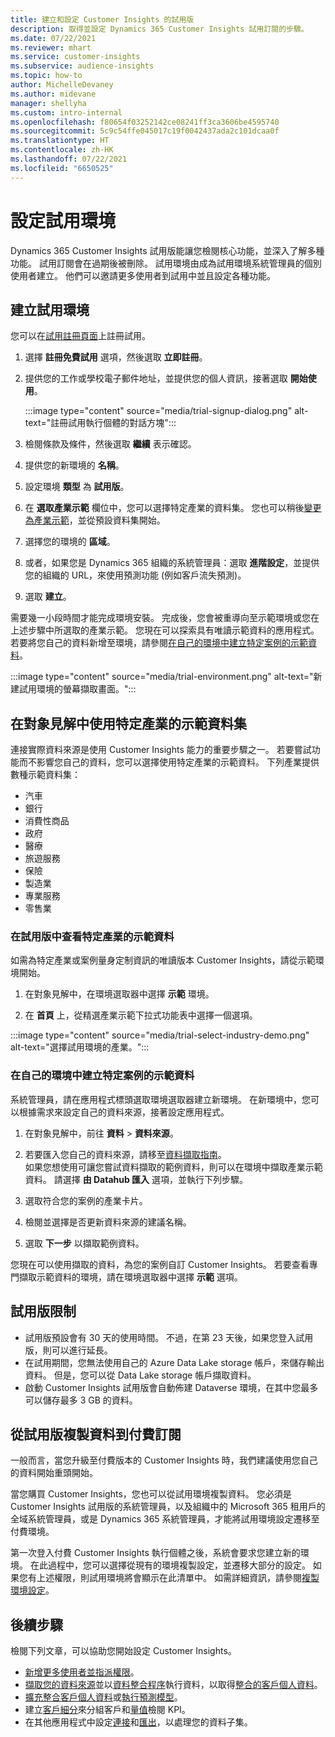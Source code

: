 ```yaml
---
title: 建立和設定 Customer Insights 的試用版
description: 取得並設定 Dynamics 365 Customer Insights 試用訂閱的步驟。
ms.date: 07/22/2021
ms.reviewer: mhart
ms.service: customer-insights
ms.subservice: audience-insights
ms.topic: how-to
author: MichelleDevaney
ms.author: midevane
manager: shellyha
ms.custom: intro-internal
ms.openlocfilehash: f80654f03252142ce08241ff3ca3606be4595740
ms.sourcegitcommit: 5c9c54ffe045017c19f0042437ada2c101dcaa0f
ms.translationtype: HT
ms.contentlocale: zh-HK
ms.lasthandoff: 07/22/2021
ms.locfileid: "6650525"
---
```

# <a name="set-up-a-trial-environment"></a>設定試用環境 

Dynamics 365 Customer Insights 試用版能讓您檢閱核心功能，並深入了解多種功能。 試用訂閱會在過期後被刪除。 試用環境由成為試用環境系統管理員的個別使用者建立。 他們可以邀請更多使用者到試用中並且設定各種功能。

## <a name="create-a-trial-environment"></a>建立試用環境

您可以在[試用註冊頁面](https://dynamics.microsoft.com/get-started/free-trial/?appname=customerinsights)上註冊試用。 

1. 選擇 **註冊免費試用** 選項，然後選取 **立即註冊**。

1. 提供您的工作或學校電子郵件地址，並提供您的個人資訊，接著選取 **開始使用**。

   :::image type="content" source="media/trial-signup-dialog.png" alt-text="註冊試用執行個體的對話方塊":::

1. 檢閱條款及條件，然後選取 **繼續** 表示確認。

1. 提供您的新環境的 **名稱**。 

1. 設定環境 **類型** 為 **試用版**。

1. 在 **選取產業示範** 欄位中，您可以選擇特定產業的資料集。 您也可以稍後[變更為產業示範](#use-industry-specific-demo-data-sets-in-audience-insights)，並從預設資料集開始。

1. 選擇您的環境的 **區域**。

1. 或者，如果您是 Dynamics 365 組織的系統管理員：選取 **進階設定**，並提供您的組織的 URL，來使用預測功能 (例如客戶流失預測)。 

1. 選取 **建立**。 

需要幾一小段時間才能完成環境安裝。 完成後，您會被重導向至示範環境或您在上述步驟中所選取的產業示範。 您現在可以探索具有唯讀示範資料的應用程式。 若要將您自己的資料新增至環境，請參閱[在自己的環境中建立特定案例的示範資料](#create-scenario-specific-demo-data-in-your-own-environment)。

:::image type="content" source="media/trial-environment.png" alt-text="新建試用環境的螢幕擷取畫面。":::

## <a name="use-industry-specific-demo-data-sets-in-audience-insights"></a>在對象見解中使用特定產業的示範資料集

連接實際資料來源是使用 Customer Insights 能力的重要步驟之一。 若要嘗試功能而不影響您自己的資料，您可以選擇使用特定產業的示範資料。 下列產業提供數種示範資料集： 

-   汽車
-   銀行
-   消費性商品
-   政府
-   醫療
-   旅遊服務
-   保險
-   製造業
-   專業服務
-   零售業

### <a name="see-industry-specific-demo-data-in-trials"></a>在試用版中查看特定產業的示範資料

如需為特定產業或案例量身定制資訊的唯讀版本 Customer Insights，請從示範環境開始。 
 
1.  在對象見解中，在環境選取器中選擇 **示範** 環境。

2.  在 **首頁** 上，從精選產業示範下拉式功能表中選擇一個選項。

:::image type="content" source="media/trial-select-industry-demo.png" alt-text="選擇試用環境的產業。":::

### <a name="create-scenario-specific-demo-data-in-your-own-environment"></a>在自己的環境中建立特定案例的示範資料

系統管理員，請在應用程式標頭選取環境選取器建立新環境。 在新環境中，您可以根據需求來設定自己的資料來源，接著設定應用程式。 

1.  在對象見解中，前往 **資料** > **資料來源**。

2.  若要匯入您自己的資料來源，請移至[資料擷取指南](data-sources.md)。     
   如果您想使用可讓您嘗試資料擷取的範例資料，則可以在環境中擷取產業示範資料。 請選擇 **由 Datahub 匯入** 選項，並執行下列步驟。

3.  選取符合您的案例的產業卡片。 

4.  檢閱並選擇是否更新資料來源的建議名稱。 

5.  選取 **下一步** 以擷取範例資料。 

您現在可以使用擷取的資料，為您的案例自訂 Customer Insights。 若要查看專門擷取示範資料的環境，請在環境選取器中選擇 **<Industry> 示範** 選項。

## <a name="limitations-in-trials"></a>試用版限制

- 試用版預設會有 30 天的使用時間。 不過，在第 23 天後，如果您登入試用版，則可以進行延長。
- 在試用期間，您無法使用自己的 Azure Data Lake storage 帳戶，來儲存輸出資料。 但是，您可以從 Data Lake storage 帳戶擷取資料。
- 啟動 Customer Insights 試用版會自動佈建 Dataverse 環境，在其中您最多可以儲存最多 3 GB 的資料。

## <a name="copy-data-from-a-trial-to-a-paid-subscription"></a>從試用版複製資料到付費訂閱

一般而言，當您升級至付費版本的 Customer Insights 時，我們建議使用您自己的資料開始重頭開始。 

當您購買 Customer Insights，您也可以從試用環境複製資料。 您必須是 Customer Insights 試用版的系統管理員，以及組織中的 Microsoft 365 租用戶的全域系統管理員，或是 Dynamics 365 系統管理員，才能將試用環境設定遷移至付費環境。 

第一次登入付費 Customer Insights 執行個體之後，系統會要求您建立新的環境。 在此過程中，您可以選擇從現有的環境複製設定，並遷移大部分的設定。 如果您有上述權限，則試用環境將會顯示在此清單中。 如需詳細資訊，請參閱[複製環境設定](manage-environments.md#copy-the-environment-configuration)。

## <a name="next-steps"></a>後續步驟

檢閱下列文章，可以協助您開始設定 Customer Insights。 

- [新增更多使用者並指派權限](permissions.md)。
- [擷取您的資料來源](data-sources.md)並以[資料整合程序](data-unification.md)執行資料，以取得[整合的客戶個人資料](customer-profiles.md)。
- [擴充整合客戶個人資料](enrichment-hub.md)或[執行預測模型](predictions-overview.md)。
- 建立[客戶細分](segments.md)來分組客戶和[量值](measures.md)檢閱 KPI。
- 在其他應用程式中設定[連接](connections.md)和[匯出](export-destinations.md)，以處理您的資料子集。
